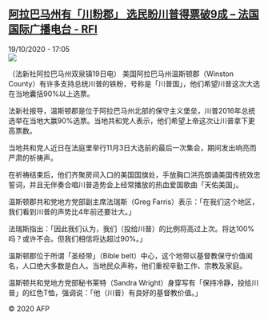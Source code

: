 <!--1603126577000-->
[阿拉巴马州有「川粉郡」 选民盼川普得票破9成 – 法国国际广播电台 - RFI](http://www.rfi.fr//cn/contenu/20201019-%E9%98%BF%E6%8B%89%E5%B7%B4%E9%A9%AC%E5%B7%9E%E6%9C%89%E5%B7%9D%E7%B2%89%E9%83%A1-%E9%80%89%E6%B0%91%E7%9B%BC%E5%B7%9D%E6%99%AE%E5%BE%97%E7%A5%A8%E7%A0%B49%E6%88%90)
------

<div>19/10/2020 - 17:05</div><img src="https://s.rfi.fr/media/display/9ba4e050-1221-11eb-8e9a-005056bff430/w:310/p:16x9/int0029b.201019230504.jpg"><div class="t-content__body u-clearfix"><p>（法新社阿拉巴马州双泉镇19日电）    美国阿拉巴马州温斯顿郡（Winston County）有许多支持总统川普的铁粉，号称是「川普国」，他们希望川普这次大选在当地囊括90%以上选票。</p><p>    法新社报导，温斯顿郡是位于阿拉巴马州北部的保守主义堡垒，川普2016年总统选举在当地大赢90%选票。当地共和党人表示，他们希望上帝这次让川普拿下更高票数。</p><p>    当地共和党人近日在法庭里举行11月3日大选前的最后一次集会，期间发出响亮而严肃的祈祷声。</p><p>    在祈祷结束后，他们齐聚房间入口的美国国旗处，手放胸口洪亮朗诵美国传统效忠誓词，并且无伴奏合唱川普造势会上经常播放的热血爱国歌曲「天佑美国」。</p><p>    温斯顿郡共和党地方党部副主席法瑞斯（Greg Farris）表示：「在我们这个地区，我们看到川普的声势比4年前还要壮大。」</p><p>    法瑞斯指出：「因此我们认为，我们（投给川普）的比例将高过上次。将达100%吗？或许不会。但我们相信将达超过90%。」</p><p>    温斯顿郡位于所谓「圣经带」（Bible belt）中心，这个地带以基督教保守价值闻名，人口绝大多数是白人。当地民众声称，他们重视辛勤工作、宗教及家庭。</p><p>    温斯顿共和党地方党部秘书莱特（Sandra Wright）身穿写有「保持冷静，投给川普」的红色T恤，强调说：「他（川普）有良好的基督教价值。」</p><p class="t-copyright">© 2020 AFP</p>        </div>
